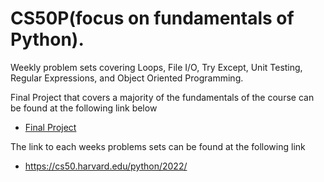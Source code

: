 # CS50P(focus on fundamentals of Python).
Weekly problem sets covering Loops, File I/O, Try Except, Unit Testing, Regular Expressions, and Object Oriented Programming.

Final Project that covers a majority of the fundamentals of the course can be found at the following link below
* [Final Project](https://github.com/Adamb0lt/CS50/tree/da7d826e3d12a2ed0b98b76efa7eddcdc645484f/CS50p/Final%20Project/project)

The link to each weeks problems sets can be found at the following link 
* https://cs50.harvard.edu/python/2022/





